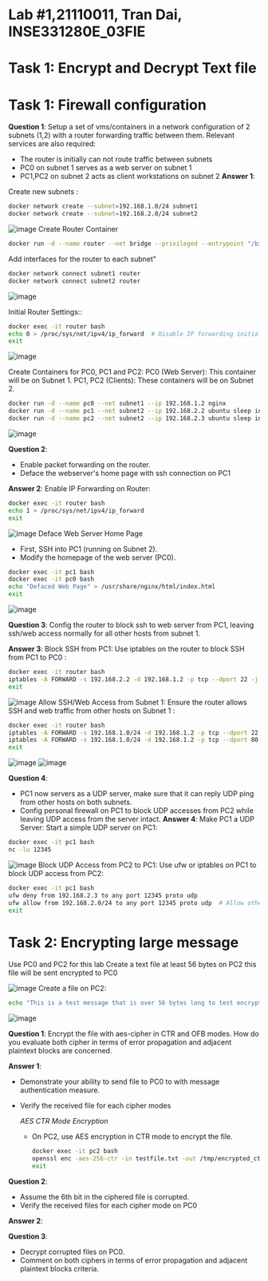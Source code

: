 # Lab #1,21110011, Tran Dai, INSE331280E_03FIE
# Task 1: Encrypt and Decrypt Text file

# Task 1: Firewall configuration 
**Question 1**: 
Setup a set of vms/containers in a network configuration of 2 subnets (1,2) with a router forwarding traffic between them. Relevant services are also required:
- The router is initially can not route traffic between subnets
- PC0 on subnet 1 serves as a web server on subnet 1
- PC1,PC2 on subnet 2 acts as client workstations on subnet 2 
**Answer 1**:

Create new subnets : 
```sh
docker network create --subnet=192.168.1.0/24 subnet1
docker network create --subnet=192.168.2.0/24 subnet2
```
![image](https://github.com/user-attachments/assets/60fceb9b-5737-4373-803c-d84fd32bea5c)
Create Router Container
```sh
docker run -d --name router --net bridge --privileged --entrypoint "/bin/bash" ubuntu sleep infinity
```
Add interfaces for the router to each subnet" 
```sh
docker network connect subnet1 router
docker network connect subnet2 router
```
![image](https://github.com/user-attachments/assets/d7c6970a-37e7-44f8-9d40-3503fb3b4eaa)

Initial Router Settings:: 
```sh
docker exec -it router bash
echo 0 > /proc/sys/net/ipv4/ip_forward  # Disable IP forwarding initially
exit
```
![image](https://github.com/user-attachments/assets/3b8f873b-0219-4c4a-a736-10de17a73b2d)

Create Containers for PC0, PC1 and PC2:
PC0 (Web Server): This container will be on Subnet 1.
PC1, PC2 (Clients): These containers will be on Subnet 2.
```sh
docker run -d --name pc0 --net subnet1 --ip 192.168.1.2 nginx
docker run -d --name pc1 --net subnet2 --ip 192.168.2.2 ubuntu sleep infinity
docker run -d --name pc2 --net subnet2 --ip 192.168.2.3 ubuntu sleep infinity
```
![image](https://github.com/user-attachments/assets/30f7998e-8f8b-42d7-888f-bace6be9b191)

**Question 2**:
- Enable packet forwarding on the router.
- Deface the webserver's home page with ssh connection on PC1
  
**Answer 2**:
Enable IP Forwarding on Router:
```sh
docker exec -it router bash
echo 1 > /proc/sys/net/ipv4/ip_forward  
exit
```
![image](https://github.com/user-attachments/assets/ae598fca-4004-4d7e-b771-0edb0ab6523d)
Deface Web Server Home Page
- First, SSH into PC1 (running on Subnet 2).
- Modify the homepage of the web server (PC0).
```sh
docker exec -it pc1 bash
docker exec -it pc0 bash
echo "Defaced Web Page" > /usr/share/nginx/html/index.html
exit
```
![image](https://github.com/user-attachments/assets/823637b2-e79e-4614-aceb-e783e9b626b5)

**Question 3**:
  Config the router to block ssh to web server from PC1, leaving ssh/web access normally for all other hosts from subnet 1.   

**Answer 3**:
Block SSH from PC1: Use iptables on the router to block SSH from PC1 to PC0 :
```sh
docker exec -it router bash
iptables -A FORWARD -s 192.168.2.2 -d 192.168.1.2 -p tcp --dport 22 -j REJECT
exit
```
![image](https://github.com/user-attachments/assets/0b7eb20e-4822-43d9-8948-29ba54c2ce9e)
Allow SSH/Web Access from Subnet 1: Ensure the router allows SSH and web traffic from other hosts on Subnet 1 :
```sh
docker exec -it router bash
iptables -A FORWARD -s 192.168.1.0/24 -d 192.168.1.2 -p tcp --dport 22 -j ACCEPT
iptables -A FORWARD -s 192.168.1.0/24 -d 192.168.1.2 -p tcp --dport 80 -j ACCEPT
exit
```
![image](https://github.com/user-attachments/assets/1b6d9842-fbb1-4bb0-8016-74cb4cb8e044)
![image](https://github.com/user-attachments/assets/7625fe1c-cf58-4b9e-b133-c63d6d256fe5)


**Question 4**:
- PC1 now servers as a UDP server, make sure that it can reply UDP ping from other hosts on both subnets.
- Config personal firewall on PC1 to block UDP accesses from PC2 while leaving UDP access from the server intact.
**Answer 4**:
Make PC1 a UDP Server: Start a simple UDP server on PC1:
```sh
docker exec -it pc1 bash
nc -lu 12345
```
![image](https://github.com/user-attachments/assets/2ca3a134-b254-414c-97e5-c16ce2fd620f)
Block UDP Access from PC2 to PC1: Use ufw or iptables on PC1 to block UDP access from PC2:
```sh
docker exec -it pc1 bash
ufw deny from 192.168.2.3 to any port 12345 proto udp
ufw allow from 192.168.2.0/24 to any port 12345 proto udp  # Allow other UDP traffic
exit
```
# Task 2: Encrypting large message 
Use PC0 and PC2 for this lab 
Create a text file at least 56 bytes on PC2 this file will be sent encrypted to PC0

![image](https://github.com/user-attachments/assets/eb179d0f-086d-4c59-a84e-327aa742dbc5)
Create a file on PC2: 
```sh
echo "This is a test message that is over 56 bytes long to test encryption!" > /tmp/testfile.txt
```
![image](https://github.com/user-attachments/assets/4580e5d0-2a3e-4f1a-91d9-3c97a79fcad2)

**Question 1**:
Encrypt the file with aes-cipher in CTR and OFB modes. How do you evaluate both cipher in terms of error propagation and adjacent plaintext blocks are concerned. 

**Answer 1**:
- Demonstrate your ability to send file to PC0 to with message authentication measure.
- Verify the received file for each cipher modes
  
  *AES CTR Mode Encryption*
    * On PC2, use AES encryption in CTR mode to encrypt the file.
      ```sh
      docker exec -it pc2 bash
      openssl enc -aes-256-ctr -in testfile.txt -out /tmp/encrypted_ctr.bin -pass pass:mysecretkey
      exit
      ```
      
**Question 2**:
- Assume the 6th bit in the ciphered file is corrupted.
- Verify the received files for each cipher mode on PC0

**Answer 2**:

**Question 3**:
- Decrypt corrupted files on PC0.
- Comment on both ciphers in terms of error propagation and adjacent plaintext blocks criteria. 





